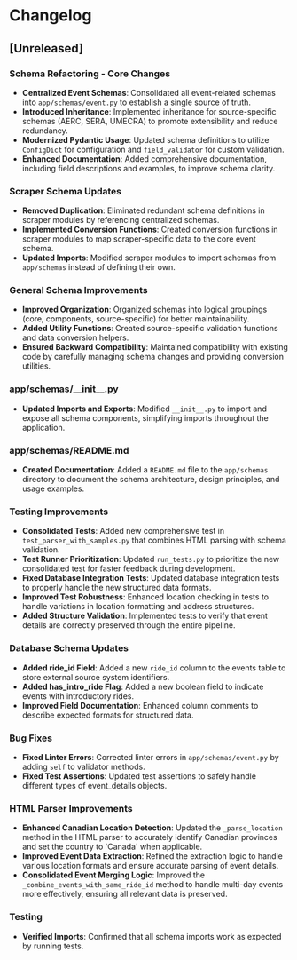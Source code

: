 # Changelog

## [Unreleased]

### Schema Refactoring - Core Changes

- **Centralized Event Schemas**: Consolidated all event-related schemas into `app/schemas/event.py` to establish a single source of truth.
- **Introduced Inheritance**: Implemented inheritance for source-specific schemas (AERC, SERA, UMECRA) to promote extensibility and reduce redundancy.
- **Modernized Pydantic Usage**: Updated schema definitions to utilize `ConfigDict` for configuration and `field_validator` for custom validation.
- **Enhanced Documentation**: Added comprehensive documentation, including field descriptions and examples, to improve schema clarity.

### Scraper Schema Updates

- **Removed Duplication**: Eliminated redundant schema definitions in scraper modules by referencing centralized schemas.
- **Implemented Conversion Functions**: Created conversion functions in scraper modules to map scraper-specific data to the core event schema.
- **Updated Imports**: Modified scraper modules to import schemas from `app/schemas` instead of defining their own.

### General Schema Improvements

- **Improved Organization**: Organized schemas into logical groupings (core, components, source-specific) for better maintainability.
- **Added Utility Functions**: Created source-specific validation functions and data conversion helpers.
- **Ensured Backward Compatibility**: Maintained compatibility with existing code by carefully managing schema changes and providing conversion utilities.

### app/schemas/\_\_init\_\_.py

- **Updated Imports and Exports**: Modified `__init__.py` to import and expose all schema components, simplifying imports throughout the application.

### app/schemas/README.md

- **Created Documentation**: Added a `README.md` file to the `app/schemas` directory to document the schema architecture, design principles, and usage examples.

### Testing Improvements

- **Consolidated Tests**: Added new comprehensive test in `test_parser_with_samples.py` that combines HTML parsing with schema validation.
- **Test Runner Prioritization**: Updated `run_tests.py` to prioritize the new consolidated test for faster feedback during development.
- **Fixed Database Integration Tests**: Updated database integration tests to properly handle the new structured data formats.
- **Improved Test Robustness**: Enhanced location checking in tests to handle variations in location formatting and address structures.
- **Added Structure Validation**: Implemented tests to verify that event details are correctly preserved through the entire pipeline.

### Database Schema Updates

- **Added ride_id Field**: Added a new `ride_id` column to the events table to store external source system identifiers.
- **Added has_intro_ride Flag**: Added a new boolean field to indicate events with introductory rides.
- **Improved Field Documentation**: Enhanced column comments to describe expected formats for structured data.

### Bug Fixes

- **Fixed Linter Errors**: Corrected linter errors in `app/schemas/event.py` by adding `self` to validator methods.
- **Fixed Test Assertions**: Updated test assertions to safely handle different types of event_details objects.

### HTML Parser Improvements

- **Enhanced Canadian Location Detection**: Updated the `_parse_location` method in the HTML parser to accurately identify Canadian provinces and set the country to 'Canada' when applicable.
- **Improved Event Data Extraction**: Refined the extraction logic to handle various location formats and ensure accurate parsing of event details.
- **Consolidated Event Merging Logic**: Improved the `_combine_events_with_same_ride_id` method to handle multi-day events more effectively, ensuring all relevant data is preserved.

### Testing

- **Verified Imports**: Confirmed that all schema imports work as expected by running tests.

